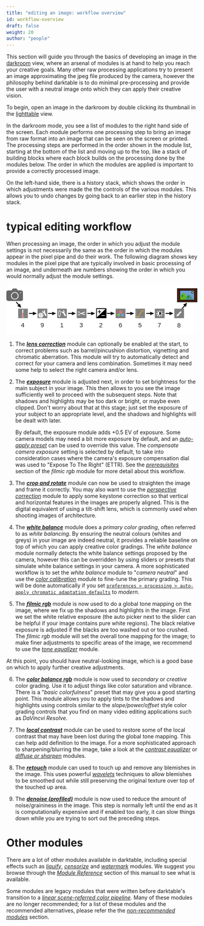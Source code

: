 ```yaml
---
title: "editing an image: workflow overview"
id: workflow-overview
draft: false
weight: 20
author: "people"
---
```


This section will guide you through the basics of developing an image in the [darkroom](../../darkroom/_index.md) view, where an arsenal of modules is at hand to help you reach your creative goals. Many other raw processing applications try to present an image approximating the jpeg file produced by the camera, however the philosophy behind darktable is to do minimal pre-processing and provide the user with a neutral image onto which they can apply their creative vision.

To begin, open an image in the darkroom by double clicking its thumbnail in the [lighttable](../../lighttable/_index.md) view. 

In the darkroom mode, you see a list of modules to the right hand side of the screen. Each module performs one processing step to bring an image from raw format into an image that can be seen on the screen or printed. The processing steps are performed in the order shown in the module list, starting at the bottom of the list and moving up to the top, like a stack of building blocks where each block builds on the processing done by the modules below. The order in which the modules are applied is important to provide a correctly processed image.

On the left-hand side, there is a history stack, which shows the order in which adjustments were made the the controls of the various modules. This allows you to undo changes by going back to an earlier step in the history stack.

# typical editing workflow

When processing an image, the order in which you adjust the module settings is not necessarily the same as the order in which the modules appear in the pixel pipe and do their work. The following diagram shows key modules in the pixel pipe that are typically involved in basic processing of an image, and underneath are numbers showing the order in which you would normally adjust the module settings.

![edit-overview](./edit-overview/edit-overview.png#w100)

1. The [**_lens correction_**](../../module-reference/processing-modules/lens-correction.md) module can optionally be enabled at the start, to correct problems such as barrel/pincushion distortion, vignetting and chromatic aberration. This module will try to automatically detect and correct for your camera and lens combination. Sometimes it may need some help to select the right camera and/or lens.

2. The [**_exposure_**](../../module-reference/processing-modules/exposure.md) module is adjusted next, in order to set brightness for the main subject in your image. This then allows to you see the image sufficiently well to proceed with the subsequent steps. Note that shadows and highlights may be too dark or bright, or maybe even clipped. Don't worry about that at this stage; just set the exposure of your subject to an appropriate level, and the shadows and highlights will be dealt with later. 

   By default, the exposure module adds +0.5 EV of exposure. Some camera models may need a bit more exposure by default, and an [_auto-apply preset_](../../darkroom/processing-modules/presets.md) can be used to override this value. The _compensate camera exposure_ setting is selected by default, to take into consideration cases where the camera's exposure compensation dial was used to "Expose To The Right" (ETTR). See the [_prerequisites_](../../module-reference/processing-modules/filmic-rgb.md#prerequisites) section of the _filmic rgb_ module for more detail about this workflow. 

3. The [**_crop and rotate_**](../../../module-reference/processing-modules/crop-rotate.md) module can now be used to straighten the image and frame it correctly. You may also want to use the [_perspective correction_](../../module-reference/processing-modules/perspective-correction.md) module to apply some keystone correction so that vertical and horizontal features in the images are properly aligned. This is the digital equivalent of using a tilt-shift lens, which is commonly used when shooting images of architecture.

4. The [**_white balance_**](../../module-reference/processing-modules/white-balance.md) module does a _primary color grading_, often referred to as _white balancing_. By ensuring the neutral colours (whites and greys) in your image are indeed neutral, it provides a reliable baseline on top of which you can apply creative color gradings. The _white balance_ module normally detects the white balance settings proposed by the camera, however this can be overridden by using sliders or presets that simulate white balance settings in your camera. A more sophisticated workflow is to set the _white balance_ module to "_camera neutral_" and use the [_color calibration_](../../module-reference/processing-modules/color-calibration.md) module to fine-tune the primary grading. This will be done automatically if you set [`preferences > processing > auto-apply chromatic adaptation defaults`](../../preferences-settings/processing.md) to _modern_.

5. The [**_filmic rgb_**](../../module-reference/processing-modules/filmic-rgb.md) module is now used to do a global tone mapping on the image, where we fix up the shadows and highlights in the image. First we set the white relative exposure (the auto picker next to the slider can be helpful if your image contains pure white regions). The black relative exposure is adjusted if the blacks are too washed out or too crushed. The _filmic rgb_ module will set the overall tone mapping for the image; to make finer adjustments to specific areas of the image, we recommend to use the [_tone equalizer_](../../module-reference/processing-modules/tone-equalizer.md) module.

At this point, you should have neutral-looking image, which is a good base on which to apply further creative adjustments.

6. The [**_color balance rgb_**](../../module-reference/processing-modules/color-balance-rgb.md) module is now used to  _secondary_ or _creative_ color grading. Use it to adjust things like color saturation and vibrance. There is a "_basic colorfulness_" preset that may give you a good starting point. This module allows you to apply tints to the shadows and highlights using controls similar to the _slope/power/offset_ style color grading controls that you find on many video editing applications such as _DaVincvi Resolve_.

7. The [**_local contrast_**](../../module-reference/processing-modules/local-contrast.md) module can be used to restore some of the local contrast that may have been lost during the global tone mapping. This can help add definition to the image. For a more sophisticated approach to sharpening/blurring the image, take a look at the [_contrast equalizer_](../../module-reference/processing-modules/contrast-equalizer.md) or [_diffuse or sharpen_](../../module-reference/processing-modules/diffuse.md) modules.

8. The [**_retouch_**](../../module-reference/processing-modules/retouch.md) module can used to touch up and remove any blemishes in the image. This uses powerful [_wavelets_](../../darkroom/processing-modules/wavelets.md) techniques to allow blemishes to be smoothed out while still preserving the original texture over top of the touched up area.

9. The [**_denoise (profiled)_**](../../module-reference/processing-modules/denoise-profiled.md) module is now used to reduce the amount of noise/graininess in the image. This step is normally left until the end as it is computationally expensive and if enabled too early, it can slow things down while you are trying to sort out the preceding steps.

# Other modules

There are a lot of other modules available in darktable, including special effects such as [_liquify_](../../module-reference/processing-modules/liquify.md), [_censorize_](../../module-reference/processing-modules/censorize.md) and [_watermark_](../../module-reference/processing-modules/watermark.md) modules. We suggest you browse through the [_Module Reference_](../../module-reference/processing-modules/_index.md) section of this manual to see what is available.

Some modules are legacy modules that were written before darktable's transition to a [_linear scene-referred color pipeline_](../../special-topics/color-pipeline.md). Many of these modules are no longer recommended; for a list of these modules and the recommended alternatives, please refer the the [_non-recommended modules_](../../special-topics/non-recommended-modules.md) section.

